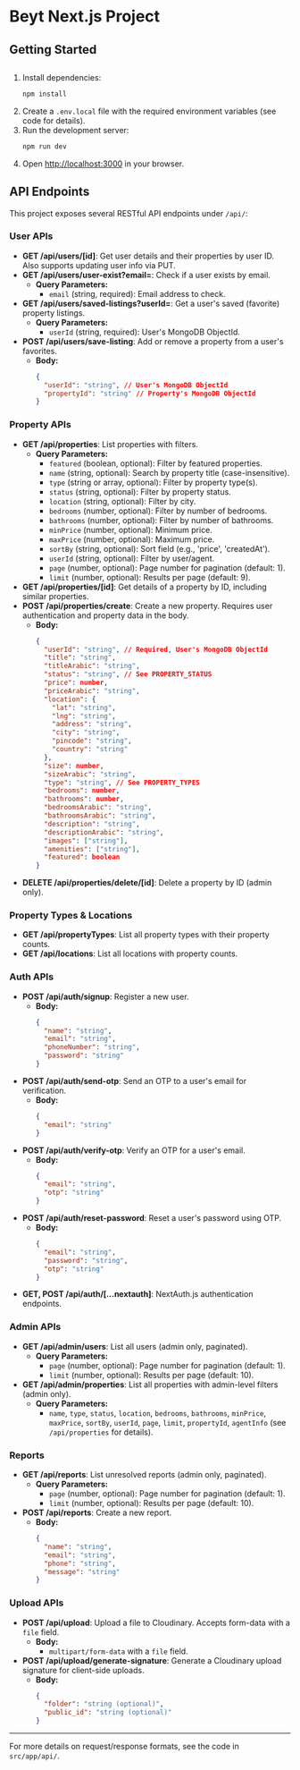# Beyt Next.js Project

## Getting Started

##

1. Install dependencies:
   ```bash
   npm install
   ```
2. Create a `.env.local` file with the required environment variables (see code for details).
3. Run the development server:
   ```bash
   npm run dev
   ```
4. Open [http://localhost:3000](http://localhost:3000) in your browser.

## API Endpoints

This project exposes several RESTful API endpoints under `/api/`:

### User APIs

- **GET /api/users/[id]**: Get user details and their properties by user ID. Also supports updating user info via PUT.
- **GET /api/users/user-exist?email=**: Check if a user exists by email.
  - **Query Parameters:**
    - `email` (string, required): Email address to check.
- **GET /api/users/saved-listings?userId=**: Get a user's saved (favorite) property listings.
  - **Query Parameters:**
    - `userId` (string, required): User's MongoDB ObjectId.
- **POST /api/users/save-listing**: Add or remove a property from a user's favorites.
  - **Body:**
    ```json
    {
      "userId": "string", // User's MongoDB ObjectId
      "propertyId": "string" // Property's MongoDB ObjectId
    }
    ```

### Property APIs

- **GET /api/properties**: List properties with filters.
  - **Query Parameters:**
    - `featured` (boolean, optional): Filter by featured properties.
    - `name` (string, optional): Search by property title (case-insensitive).
    - `type` (string or array, optional): Filter by property type(s).
    - `status` (string, optional): Filter by property status.
    - `location` (string, optional): Filter by city.
    - `bedrooms` (number, optional): Filter by number of bedrooms.
    - `bathrooms` (number, optional): Filter by number of bathrooms.
    - `minPrice` (number, optional): Minimum price.
    - `maxPrice` (number, optional): Maximum price.
    - `sortBy` (string, optional): Sort field (e.g., 'price', 'createdAt').
    - `userId` (string, optional): Filter by user/agent.
    - `page` (number, optional): Page number for pagination (default: 1).
    - `limit` (number, optional): Results per page (default: 9).
- **GET /api/properties/[id]**: Get details of a property by ID, including similar properties.
- **POST /api/properties/create**: Create a new property. Requires user authentication and property data in the body.
  - **Body:**
    ```json
    {
      "userId": "string", // Required, User's MongoDB ObjectId
      "title": "string",
      "titleArabic": "string",
      "status": "string", // See PROPERTY_STATUS
      "price": number,
      "priceArabic": "string",
      "location": {
        "lat": "string",
        "lng": "string",
        "address": "string",
        "city": "string",
        "pincode": "string",
        "country": "string"
      },
      "size": number,
      "sizeArabic": "string",
      "type": "string", // See PROPERTY_TYPES
      "bedrooms": number,
      "bathrooms": number,
      "bedroomsArabic": "string",
      "bathroomsArabic": "string",
      "description": "string",
      "descriptionArabic": "string",
      "images": ["string"],
      "amenities": ["string"],
      "featured": boolean
    }
    ```
- **DELETE /api/properties/delete/[id]**: Delete a property by ID (admin only).

### Property Types & Locations

- **GET /api/propertyTypes**: List all property types with their property counts.
- **GET /api/locations**: List all locations with property counts.

### Auth APIs

- **POST /api/auth/signup**: Register a new user.
  - **Body:**
    ```json
    {
      "name": "string",
      "email": "string",
      "phoneNumber": "string",
      "password": "string"
    }
    ```
- **POST /api/auth/send-otp**: Send an OTP to a user's email for verification.
  - **Body:**
    ```json
    {
      "email": "string"
    }
    ```
- **POST /api/auth/verify-otp**: Verify an OTP for a user's email.
  - **Body:**
    ```json
    {
      "email": "string",
      "otp": "string"
    }
    ```
- **POST /api/auth/reset-password**: Reset a user's password using OTP.
  - **Body:**
    ```json
    {
      "email": "string",
      "password": "string",
      "otp": "string"
    }
    ```
- **GET, POST /api/auth/[...nextauth]**: NextAuth.js authentication endpoints.

### Admin APIs

- **GET /api/admin/users**: List all users (admin only, paginated).
  - **Query Parameters:**
    - `page` (number, optional): Page number for pagination (default: 1).
    - `limit` (number, optional): Results per page (default: 10).
- **GET /api/admin/properties**: List all properties with admin-level filters (admin only).
  - **Query Parameters:**
    - `name`, `type`, `status`, `location`, `bedrooms`, `bathrooms`, `minPrice`, `maxPrice`, `sortBy`, `userId`, `page`, `limit`, `propertyId`, `agentInfo` (see `/api/properties` for details).

### Reports

- **GET /api/reports**: List unresolved reports (admin only, paginated).
  - **Query Parameters:**
    - `page` (number, optional): Page number for pagination (default: 1).
    - `limit` (number, optional): Results per page (default: 10).
- **POST /api/reports**: Create a new report.
  - **Body:**
    ```json
    {
      "name": "string",
      "email": "string",
      "phone": "string",
      "message": "string"
    }
    ```

### Upload APIs

- **POST /api/upload**: Upload a file to Cloudinary. Accepts form-data with a `file` field.
  - **Body:**
    - `multipart/form-data` with a `file` field.
- **POST /api/upload/generate-signature**: Generate a Cloudinary upload signature for client-side uploads.
  - **Body:**
    ```json
    {
      "folder": "string (optional)",
      "public_id": "string (optional)"
    }
    ```

---

For more details on request/response formats, see the code in `src/app/api/`.
